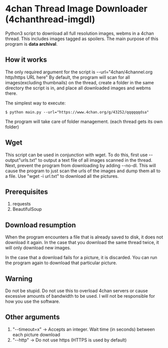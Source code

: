 # 4chan Thread Image Downloader (4chanthread-imgdl)
Python3 script to download all full resolution images, webms in a 4chan thread. This includes images tagged as spoilers.
The main purpose of this program is **data archival**.

## How it works
The only required argument for the script is --url="4chan/4channel.org http/https URL here"
By default, the program will scan for all images(excluding thumbnails) on the thread, create a folder in the same directory the script is in, and place all downloaded images and webms there.

The simplest way to execute:
```console
$ python main.py --url="https://www.4chan.org/g/43252/qqqqqqdsa" 
```
The program will take care of folder management. (each thread gets its own folder)

## Wget
This script can be used in conjunction with wget. To do this, first use --output"urls.txt" to output a text file of all images scanned in the thread. Next, prevent the program from downloading by adding --no-dl. This will cause the program to just scan the urls of the images and dump them all to a file. Use "wget -i url.txt" to download all the pictures.

## Prerequisites
1. requests
2. BeautifulSoup

## Download resumption
When the program encounters a file that is already saved to disk, it does not download it again. In the case that you download the same thread twice, it will only download new images.

In the case that a download fails for a picture, it is discarded. You can run the program again to download that particular picture.

## Warning
Do not be stupid. Do not use this to overload 4chan servers or cause excessive amounts of bandwidth to be used. I will not be responsible for how you use the software.

## Other arguments
1. "--timeout=x" -> Accepts an integer. Wait time (in seconds) between each picture download
2. "--http" -> Do not use https (HTTPS is used by default)
